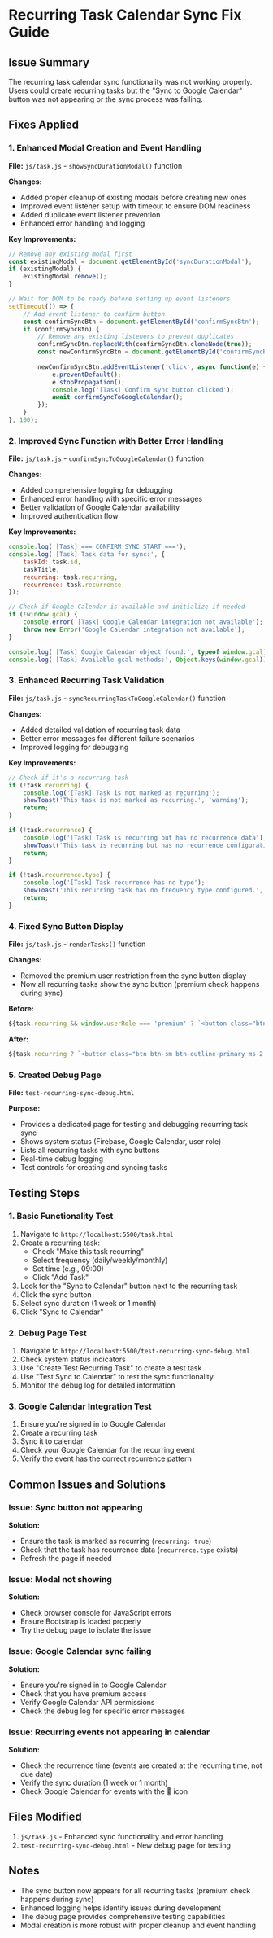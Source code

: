 # Recurring Task Calendar Sync Fix Guide

## Issue Summary
The recurring task calendar sync functionality was not working properly. Users could create recurring tasks but the "Sync to Google Calendar" button was not appearing or the sync process was failing.

## Fixes Applied

### 1. Enhanced Modal Creation and Event Handling
**File:** `js/task.js` - `showSyncDurationModal()` function

**Changes:**
- Added proper cleanup of existing modals before creating new ones
- Improved event listener setup with timeout to ensure DOM readiness
- Added duplicate event listener prevention
- Enhanced error handling and logging

**Key Improvements:**
```javascript
// Remove any existing modal first
const existingModal = document.getElementById('syncDurationModal');
if (existingModal) {
    existingModal.remove();
}

// Wait for DOM to be ready before setting up event listeners
setTimeout(() => {
    // Add event listener to confirm button
    const confirmSyncBtn = document.getElementById('confirmSyncBtn');
    if (confirmSyncBtn) {
        // Remove any existing listeners to prevent duplicates
        confirmSyncBtn.replaceWith(confirmSyncBtn.cloneNode(true));
        const newConfirmSyncBtn = document.getElementById('confirmSyncBtn');
        
        newConfirmSyncBtn.addEventListener('click', async function(e) {
            e.preventDefault();
            e.stopPropagation();
            console.log('[Task] Confirm sync button clicked');
            await confirmSyncToGoogleCalendar();
        });
    }
}, 100);
```

### 2. Improved Sync Function with Better Error Handling
**File:** `js/task.js` - `confirmSyncToGoogleCalendar()` function

**Changes:**
- Added comprehensive logging for debugging
- Enhanced error handling with specific error messages
- Better validation of Google Calendar availability
- Improved authentication flow

**Key Improvements:**
```javascript
console.log('[Task] === CONFIRM SYNC START ===');
console.log('[Task] Task data for sync:', { 
    taskId: task.id, 
    taskTitle, 
    recurring: task.recurring, 
    recurrence: task.recurrence 
});

// Check if Google Calendar is available and initialize if needed
if (!window.gcal) {
    console.error('[Task] Google Calendar integration not available');
    throw new Error('Google Calendar integration not available');
}

console.log('[Task] Google Calendar object found:', typeof window.gcal);
console.log('[Task] Available gcal methods:', Object.keys(window.gcal));
```

### 3. Enhanced Recurring Task Validation
**File:** `js/task.js` - `syncRecurringTaskToGoogleCalendar()` function

**Changes:**
- Added detailed validation of recurring task data
- Better error messages for different failure scenarios
- Improved logging for debugging

**Key Improvements:**
```javascript
// Check if it's a recurring task
if (!task.recurring) {
    console.log('[Task] Task is not marked as recurring');
    showToast('This task is not marked as recurring.', 'warning');
    return;
}

if (!task.recurrence) {
    console.log('[Task] Task is recurring but has no recurrence data');
    showToast('This task is recurring but has no recurrence configuration.', 'warning');
    return;
}

if (!task.recurrence.type) {
    console.log('[Task] Task recurrence has no type');
    showToast('This recurring task has no frequency type configured.', 'warning');
    return;
}
```

### 4. Fixed Sync Button Display
**File:** `js/task.js` - `renderTasks()` function

**Changes:**
- Removed the premium user restriction from the sync button display
- Now all recurring tasks show the sync button (premium check happens during sync)

**Before:**
```javascript
${task.recurring && window.userRole === 'premium' ? `<button class="btn btn-sm btn-outline-primary ms-2 sync-recurring-task-btn"...` : ''}
```

**After:**
```javascript
${task.recurring ? `<button class="btn btn-sm btn-outline-primary ms-2 sync-recurring-task-btn"...` : ''}
```

### 5. Created Debug Page
**File:** `test-recurring-sync-debug.html`

**Purpose:**
- Provides a dedicated page for testing and debugging recurring task sync
- Shows system status (Firebase, Google Calendar, user role)
- Lists all recurring tasks with sync buttons
- Real-time debug logging
- Test controls for creating and syncing tasks

## Testing Steps

### 1. Basic Functionality Test
1. Navigate to `http://localhost:5500/task.html`
2. Create a recurring task:
   - Check "Make this task recurring"
   - Select frequency (daily/weekly/monthly)
   - Set time (e.g., 09:00)
   - Click "Add Task"
3. Look for the "Sync to Calendar" button next to the recurring task
4. Click the sync button
5. Select sync duration (1 week or 1 month)
6. Click "Sync to Calendar"

### 2. Debug Page Test
1. Navigate to `http://localhost:5500/test-recurring-sync-debug.html`
2. Check system status indicators
3. Use "Create Test Recurring Task" to create a test task
4. Use "Test Sync to Calendar" to test the sync functionality
5. Monitor the debug log for detailed information

### 3. Google Calendar Integration Test
1. Ensure you're signed in to Google Calendar
2. Create a recurring task
3. Sync it to calendar
4. Check your Google Calendar for the recurring event
5. Verify the event has the correct recurrence pattern

## Common Issues and Solutions

### Issue: Sync button not appearing
**Solution:** 
- Ensure the task is marked as recurring (`recurring: true`)
- Check that the task has recurrence data (`recurrence.type` exists)
- Refresh the page if needed

### Issue: Modal not showing
**Solution:**
- Check browser console for JavaScript errors
- Ensure Bootstrap is loaded properly
- Try the debug page to isolate the issue

### Issue: Google Calendar sync failing
**Solution:**
- Ensure you're signed in to Google Calendar
- Check that you have premium access
- Verify Google Calendar API permissions
- Check the debug log for specific error messages

### Issue: Recurring events not appearing in calendar
**Solution:**
- Check the recurrence time (events are created at the recurring time, not due date)
- Verify the sync duration (1 week or 1 month)
- Check Google Calendar for events with the 🔄 icon

## Files Modified
1. `js/task.js` - Enhanced sync functionality and error handling
2. `test-recurring-sync-debug.html` - New debug page for testing

## Notes
- The sync button now appears for all recurring tasks (premium check happens during sync)
- Enhanced logging helps identify issues during development
- The debug page provides comprehensive testing capabilities
- Modal creation is more robust with proper cleanup and event handling 